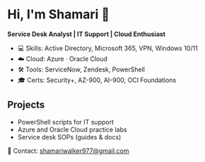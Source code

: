 # Hi, I'm Shamari 👋

**Service Desk Analyst | IT Support | Cloud Enthusiast**

- 💻 Skills: Active Directory, Microsoft 365, VPN, Windows 10/11
- ☁️ Cloud: Azure · Oracle Cloud
- 🛠 Tools: ServiceNow, Zendesk, PowerShell
- 🎓 Certs: Security+, AZ-900, AI-900, OCI Foundations

## Projects
- PowerShell scripts for IT support
- Azure and Oracle Cloud practice labs
- Service desk SOPs (guides & docs)

📧 Contact: shamariwalker977@gmail.com
